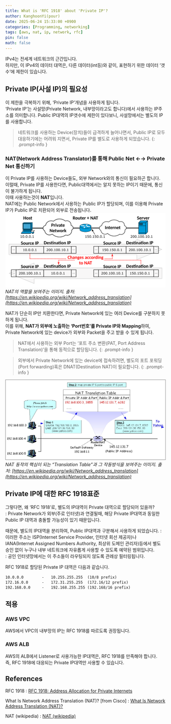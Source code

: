 ```yaml
---
title: What is 'RFC 1918' about 'Private IP'?
author: KanghoonYi(pour)
date: 2025-06-24 15:33:00 +0900
categories: [Programming, networking]
tags: [aws, nat, ip, network, rfc]
pin: false
math: false
---
```


IPv4는 전세계 네트워크의 근간입니다.  
하지만, 이 IPv4의 데이터 대역은, 다른 데이터(int등)와 같이, 표현하기 위한 데이터 ‘갯수’에 제한이 있습니다.

## Private IP(사설 IP)의 필요성

이 제한을 극복하기 위해, ‘Private IP’개념을 사용하게 됩니다.  
‘Private IP’는 사설망(Private Network, 내부망이라고도 합니다)에서 사용하는 IP주소를 의미합니다. Public IP대역의 IP갯수에 제한이 있다보니, 사설망에서는 별도의 IP를 사용합니다.  

> 네트워크를 사용하는 Device(장치)들이 급격하게 늘어나면서, Public IP로 모두 대응하기에는 어려워 지면서, Private IP를 별도로 사용하게 되었습니다.
{: .prompt-info }

### NAT(Network Address Translator)를 통해 Public Net ←→ Private Net 통신하기

이 Private IP를 사용하는 Device들도, 외부 Network와의 통신이 필요하곤 합니다. 이럴때, Private IP를 사용한다면, Public대역에서는 알지 못하는 IP이기 때문에, 통신이 불가하게 됩니다.  
이때 사용하는것이 **NAT**입니다.  
NAT에는 Public Network에서 사용하는 Public IP가 할당되며, 이를 이용해 Private IP가 Public IP로 치환되어 외부로 전송됩니다.  
![NAT의 역할을 보여주는 이미지.](/assets/img/for-post/What%20is%20RFC1918/image.png)
_NAT의 역할을 보여주는 이미지. 출처: [https://en.wikipedia.org/wiki/Network_address_translation](https://en.wikipedia.org/wiki/Network_address_translation)_

NAT가 단순히 IP만 치환한다면, Private Network에 있는 여러 Device를 구분하지 못하게 됩니다.  
이를 위해, **NAT가 외부에 노출하는 ‘Port번호’를 Private IP와 Mapping**하여, Private Network에 있는 device가 외부와 Packet을 주고 받을 수 있게 됩니다.


> NAT에서 사용하는 외부 Port는 ‘포트 주소 변환(PAT, Port Address Translation)’을 통해 동적으로 할당됩니다.
{: .prompt-info }
  

> 외부에서 Private Network에 있는 device에 접속하려면, 별도의 포트 포워딩(Port forwarding)혹은 DNAT(Destination NAT)이 필요합니다.
{: .prompt-info }

![NAT 동작의 핵심이 되는 “Translation Table”과 그 작동방식을 보여주는 이미지.](/assets/img/for-post/What%20is%20RFC1918/image%201.png)
_NAT 동작의 핵심이 되는 “Translation Table”과 그 작동방식을 보여주는 이미지. 출처: [https://en.wikipedia.org/wiki/Network_address_translation](https://en.wikipedia.org/wiki/Network_address_translation)_

## Private IP에 대한 RFC 1918표준

그렇다면, 왜 ‘RFC 1918’로, 별도의 IP대역이 Private 대역으로 할당되어 있을까?  
: Private Network가 외부(주로 인터넷)과 연결될때, 해당 Private IP대역과 동일한 Public IP 대역과 충돌할 가능성이 있기 때문입니다.
  
    
때문에, 별도의 IP대역을 분리하여, Public IP대역과 구분해서 사용하게 되었습니다.
: 이러한 주소는 ISP(Internet Service Provider, 인터넷 회선 제공자)나 IANA(Internet Assigned Numbers Authority, 최상위 도메인 관리자)등에서 별도 승인 없이 누구나 내부 네트워크에 자유롭게 사용할 수 있도록 예약된 범위입니다.  
: 공인 인터넷망에서는 이 주소들이 라우팅되지 않도록 관례상 필터링됩니다.

RFC 1918로 할당된 Private IP 대역은 다음과 같습니다.

```text
10.0.0.0        -   10.255.255.255  (10/8 prefix)
172.16.0.0      -   172.31.255.255  (172.16/12 prefix)
192.168.0.0     -   192.168.255.255 (192.168/16 prefix)
```

## 적용

### AWS VPC

AWS에서 VPC의 내부망의 IP는 RFC 1918를 따르도록 권장됩니다.

### AWS ALB

AWS의 ALB에서 Listener로 사용가능한 IP대역은, RFC 1918를 만족해야 합니다.  
즉, RFC 1918에 대응되는 Private IP대역만 사용할 수 있습니다.

## References
RFC 1918
: [RFC 1918: Address Allocation for Private Internets](https://datatracker.ietf.org/doc/html/rfc1918)

What Is Network Address Translation (NAT)? \[from Cisco\]
: [What Is Network Address Translation (NAT)?](https://www.cisco.com/site/us/en/learn/topics/networking/what-is-network-address-translation-nat.html?utm_source=chatgpt.com)

NAT (wikipedia)
: [NAT (wikipedia)](https://en.wikipedia.org/wiki/Network_address_translation)
